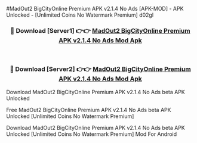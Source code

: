 #MadOut2 BigCityOnline Premium APK v2.1.4 No Ads [APK-MOD] - APK Unlocked - [Unlimited Coins No Watermark Premium] d02gl



<div align="center">

<h3>🔴 Download [Server1] 👉👉 <a href="https://momento.my/?title=MadOut2_BigCityOnline_Premium_APK_v2.1.4_No_Ads">MadOut2 BigCityOnline Premium APK v2.1.4 No Ads Mod Apk</a></h3><br>

<h3>🔴 Download [Server2] 👉👉 <a href="https://momento.my/?title=MadOut2_BigCityOnline_Premium_APK_v2.1.4_No_Ads">MadOut2 BigCityOnline Premium APK v2.1.4 No Ads Mod Apk</a></h3>
</div>



Download MadOut2 BigCityOnline Premium APK v2.1.4 No Ads beta APK Unlocked

Free MadOut2 BigCityOnline Premium APK v2.1.4 No Ads beta APK Unlocked [Unlimited Coins No Watermark Premium]

Download MadOut2 BigCityOnline Premium APK v2.1.4 No Ads beta APK Unlocked [Unlimited Coins No Watermark Premium] Mod For Android
